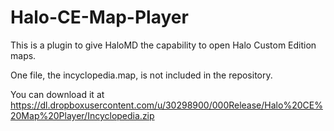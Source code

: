Halo-CE-Map-Player
==================

This is a plugin to give HaloMD the capability to open Halo Custom Edition maps.

One file, the incyclopedia.map, is not included in the repository.

You can download it at https://dl.dropboxusercontent.com/u/30298900/000Release/Halo%20CE%20Map%20Player/Incyclopedia.zip
